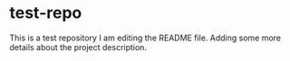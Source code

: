 # test-repo
This is a test repository
I am editing the README file. Adding some more details about the project description.
